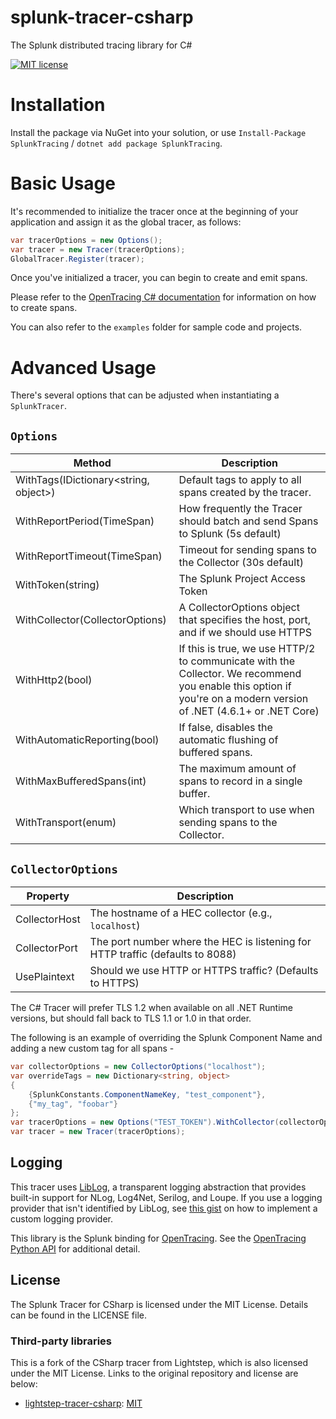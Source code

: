 # splunk-tracer-csharp
The Splunk distributed tracing library for C#

[![MIT license](http://img.shields.io/badge/license-MIT-blue.svg)](http://opensource.org/licenses/MIT)

# Installation
Install the package via NuGet into your solution, or use `Install-Package SplunkTracing` / `dotnet add package SplunkTracing`.

# Basic Usage
It's recommended to initialize the tracer once at the beginning of your application and assign it as the global tracer, as follows:
```c#
var tracerOptions = new Options();
var tracer = new Tracer(tracerOptions);
GlobalTracer.Register(tracer);
```

Once you've initialized a tracer, you can begin to create and emit spans.

Please refer to the [OpenTracing C# documentation](https://github.com/opentracing/opentracing-csharp) for information on how to create spans.

You can also refer to the `examples` folder for sample code and projects. 

# Advanced Usage

There's several options that can be adjusted when instantiating a `SplunkTracer`.

## `Options`
| Method | Description |
| ------ | ----------- |
| WithTags(IDictionary<string, object>) | Default tags to apply to all spans created by the tracer. |
| WithReportPeriod(TimeSpan) | How frequently the Tracer should batch and send Spans to Splunk (5s default) |
| WithReportTimeout(TimeSpan) | Timeout for sending spans to the Collector (30s default) |
| WithToken(string) | The Splunk Project Access Token |
| WithCollector(CollectorOptions) | A CollectorOptions object that specifies the host, port, and if we should use HTTPS |
| WithHttp2(bool) | If this is true, we use HTTP/2 to communicate with the Collector. We recommend you enable this option if you're on a modern version of .NET (4.6.1+ or .NET Core) |
| WithAutomaticReporting(bool) | If false, disables the automatic flushing of buffered spans. |
| WithMaxBufferedSpans(int) | The maximum amount of spans to record in a single buffer. |
| WithTransport(enum) | Which transport to use when sending spans to the Collector. |

## `CollectorOptions`
| Property | Description |
| -------- | ----------- |
| CollectorHost | The hostname of a HEC collector (e.g., `localhost`)
| CollectorPort | The port number where the HEC is listening for HTTP traffic (defaults to 8088)
| UsePlaintext | Should we use HTTP or HTTPS traffic? (Defaults to HTTPS)

The C# Tracer will prefer TLS 1.2 when available on all .NET Runtime versions, but should fall back to TLS 1.1 or 1.0 in that order.

The following is an example of overriding the Splunk Component Name and adding a new custom tag for all spans -

```csharp
var collectorOptions = new CollectorOptions("localhost");
var overrideTags = new Dictionary<string, object> 
{
    {SplunkConstants.ComponentNameKey, "test_component"},
    {"my_tag", "foobar"}
};
var tracerOptions = new Options("TEST_TOKEN").WithCollector(collectorOptions).WithTags(overrideTags);
var tracer = new Tracer(tracerOptions);
```

## Logging
This tracer uses [LibLog](https://github.com/damianh/LibLog), a transparent logging abstraction that provides built-in support for NLog, Log4Net, Serilog, and Loupe.
If you use a logging provider that isn't identified by LibLog, see [this gist](https://gist.github.com/damianh/fa529b8346a83f7f49a9) on how to implement a custom logging provider.



This library is the Splunk binding for [OpenTracing](http://opentracing.io/). See the [OpenTracing Python API](https://github.com/opentracing/opentracing-csharp) for additional detail.

## License

The Splunk Tracer for CSharp is licensed under the MIT License. Details can be found in the LICENSE file.

### Third-party libraries

This is a fork of the CSharp tracer from Lightstep, which is also licensed under the MIT License. Links to the original repository and license are below:

* [lightstep-tracer-csharp][lightstep]: [MIT][lightstep-license]

[lightstep]:                      https://github.com/lightstep/lightstep-tracer-csharp
[lightstep-license]:              https://github.com/lightstep/lightstep-tracer-csharp/blob/master/LICENSE
